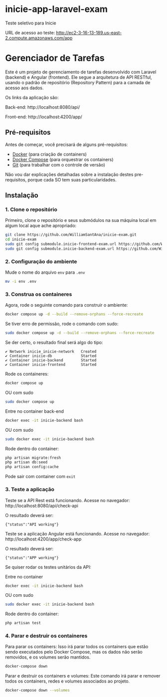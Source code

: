 # inicie-app-laravel-exam
Teste seletivo para Inicie

URL de acesso ao teste: http://ec2-3-16-13-189.us-east-2.compute.amazonaws.com/app

# Gerenciador de Tarefas

Este é um projeto de gerenciamento de tarefas desenvolvido com Laravel (backend) e Angular (frontend). 
Ele segue a arquitetura de API RESTful, usando o padrão de repositório (Repository Pattern) para a camada de acesso aos dados.


Os links da aplicação são:

Back-end: http://localhost:8080/api/

Front-end: http://localhost:4200/app/


## Pré-requisitos

Antes de começar, você precisará de alguns pré-requisitos:

- [Docker](https://www.docker.com/products/docker-desktop) (para criação de containers)
- [Docker Compose](https://docs.docker.com/compose/install/) (para orquestrar os containers)
- [Git](https://git-scm.com/downloads) (para trabalhar com o controle de versão)

Não vou dar explicações detalhadas sobre a instalação destes pre-requisitos, porque cada SO tem suas particularidades.

## Instalação

### 1. Clone o repositório

Primeiro, clone o repositório  e seus submódulos na sua máquina local em algum local aque ache apropriado:

```bash
git clone https://github.com/WilliamSantAna/inicie-exam.git
cd inicie-exam
sudo git config submodule.inicie-frontend-exam.url https://github.com/WilliamSantAna/inicie-frontend-exam.git
sudo git config submodule.inicie-backend-exam.url https://github.com/WilliamSantAna/inicie-backend-exam.git
```

### 2. Configuração do ambiente

Mude o nome do arquivo ```env``` para ```.env```

```bash
mv -i env .env
```

### 3. Construa os containeres

Agora, rode o seguinte comando para construir o ambiente:

```bash
docker compose up -d --build --remove-orphans --force-recreate
```

Se tiver erro de permissão, rode o comando com sudo:

```bash
sudo docker compose up -d --build --remove-orphans --force-recreate
```

Se der certo, o resultado final será algo do tipo:

```
✔ Network inicie_inicie-network   Created
✔ Container inicie-db             Started
✔ Container inicie-backend        Started
✔ Container inicie-frontend       Started
```

Rode os containeres:

```bash
docker compose up
``` 
OU com sudo 
```bash
sudo docker compose up
``` 

Entre no container back-end
```bash
docker exec -it inicie-backend bash
``` 
OU com sudo 
```bash
sudo docker exec -it inicie-backend bash
```

Rode dentro do container:

```bash
php artisan migrate:fresh
php artisan db:seed
php artisan config:cache
```

Pode sair com container com ```exit```

### 3. Teste a aplicação

Teste se a API Rest está funcionando. Acesse no navegador:
http://localhost:8080/api/check-api

O resultado deverá ser:

```{"status":"API working"}```

Teste se a aplicação Angular está funcionando. Acesse no navegador:
http://localhost:4200/app/check-app

O resultado deverá ser:

```{"status":"APP working"}```

Se quiser rodar os testes unitários da API:

Entre no container 

```bash
docker exec -it inicie-backend bash
``` 
OU com sudo 
```bash
sudo docker exec -it inicie-backend bash
```

Rode dentro do container:

```bash
php artisan test
```

### 4. Parar e destruir os containeres

Para parar os containers: 
Isso irá parar todos os containers que estão sendo executados pelo Docker Compose, mas os dados não serão removidos, e os volumes serão mantidos.

```bash
docker-compose down
```


Parar e destruir os containers e volumes: 
Este comando irá parar e remover todos os containers, redes e volumes associados ao projeto.

```bash
docker-compose down --volumes
```


